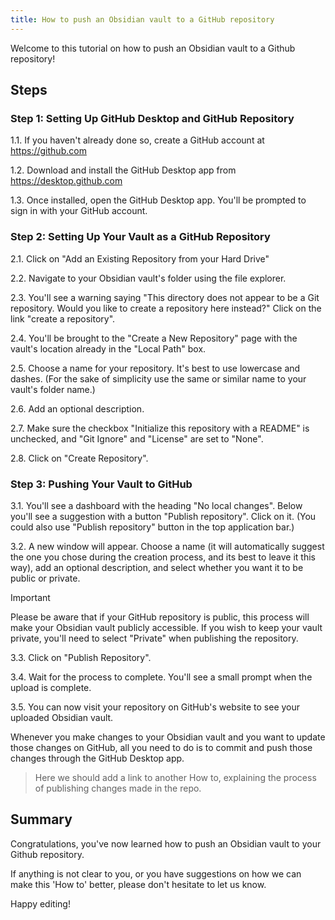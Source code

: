 ```yaml
---
title: How to push an Obsidian vault to a GitHub repository
---
```


Welcome to this tutorial on how to push an Obsidian vault to a Github repository!

## Steps

### Step 1: Setting Up GitHub Desktop and GitHub Repository

1.1. If you haven't already done so, create a GitHub account at https://github.com

1.2. Download and install the GitHub Desktop app from https://desktop.github.com

1.3. Once installed, open the GitHub Desktop app. You'll be prompted to sign in with your GitHub account.

### Step 2: Setting Up Your Vault as a GitHub Repository

2.1. Click on "Add an Existing Repository from your Hard Drive"

2.2. Navigate to your Obsidian vault's folder using the file explorer.

2.3. You'll see a warning saying "This directory does not appear to be a Git repository. Would you like to create a repository here instead?" Click on the link "create a repository".

2.4. You'll be brought to the "Create a New Repository" page with the vault's location already in the "Local Path" box.

2.5. Choose a name for your repository. It's best to use lowercase and dashes. (For the sake of simplicity use the same or similar name to your vault's folder name.)

2.6. Add an optional description.

2.7. Make sure the checkbox "Initialize this repository with a README" is unchecked, and "Git Ignore" and "License" are set to "None".

2.8. Click on "Create Repository".

### Step 3: Pushing Your Vault to GitHub

3.1. You'll see a dashboard with the heading "No local changes". Below you'll see a suggestion with a button "Publish repository". Click on it. (You could also use "Publish repository" button in the top application bar.) 

3.2. A new window will appear. Choose a name (it will automatically suggest the one you chose during the creation process, and its best to leave it this way), add an optional description, and select whether you want it to be public or private.

> [!Important]
> Please be aware that if your GitHub repository is public, this process will make your Obsidian vault publicly accessible. If you wish to keep your vault private, you'll need to select "Private" when publishing the repository.

3.3. Click on "Publish Repository".

3.4. Wait for the process to complete. You'll see a small prompt when the upload is complete.

3.5. You can now visit your repository on GitHub's website to see your uploaded Obsidian vault.

Whenever you make changes to your Obsidian vault and you want to update those changes on GitHub, all you need to do is to commit and push those changes through the GitHub Desktop app.

> Here we should add a link to another How to, explaining the process of publishing changes made in the repo.

## Summary

Congratulations, you've now learned how to push an Obsidian vault to your Github repository. 

If anything is not clear to you, or you have suggestions on how we can make this 'How to' better, please don't hesitate to let us know. 

Happy editing!




